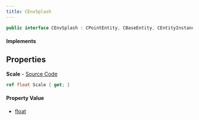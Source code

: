 ```yaml
---
title: CEnvSplash
---
```


```csharp
public interface CEnvSplash : CPointEntity, CBaseEntity, CEntityInstance, ISchemaClass<CEntityInstance>, ISchemaClass<CBaseEntity>, ISchemaClass<CPointEntity>, ISchemaClass<CEnvSplash>, ISchemaField, ISchemaClass, INativeHandle
```

#### Implements

## Properties

**Scale** - [Source Code](https://github.com/swiftly-solution/swiftlys2/blob/main/managed/src/SwiftlyS2.Generated/Schemas/Interfaces/CEnvSplash.cs#L16)

```csharp
ref float Scale { get; }
```

#### Property Value

- [float](https://learn.microsoft.com/dotnet/api/system.single)

